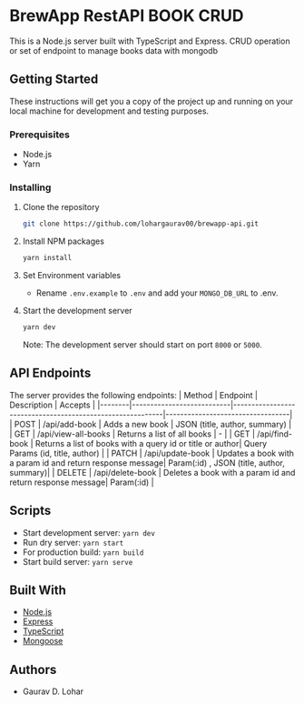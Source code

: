 # BrewApp RestAPI BOOK CRUD

This is a Node.js server built with TypeScript and Express. CRUD operation or set of endpoint to manage books data with mongodb 


## Getting Started

These instructions will get you a copy of the project up and running on your local machine for development and testing purposes.

### Prerequisites

- Node.js
- Yarn

### Installing

1. Clone the repository
    ```bash
    git clone https://github.com/lohargaurav00/brewapp-api.git
    ```

2. Install NPM packages
    ```bash
    yarn install
    ```

3. Set Environment variables
    - Rename `.env.example` to `.env` and add your `MONGO_DB_URL` to .env.

4. Start the development server
    ```bash
    yarn dev
    ```
    Note: The development server should start on port `8000` or `5000`.

## API Endpoints

The server provides the following endpoints:
| Method | Endpoint                  | Description                                               | Accepts                          |
|--------|---------------------------|-----------------------------------------------------------|----------------------------------|
| POST   | /api/add-book             | Adds a new book                                           | JSON (title, author, summary)    |
| GET    | /api/view-all-books       | Returns a list of all books                               | -                                |
| GET    | /api/find-book            | Returns a list of books with a query id or title or author| Query Params (id, title, author) |
| PATCH  | /api/update-book          | Updates a book with a param id and return response message| Param(:id) , JSON (title, author, summary)|
| DELETE | /api/delete-book          | Deletes a book with a param id and return response message| Param(:id)                       |

## Scripts 

- Start development server: `yarn dev`
- Run dry server: `yarn start`
- For production build: `yarn build`
- Start build server: `yarn serve`

## Built With

- [Node.js](https://nodejs.org/)
- [Express](https://expressjs.com/)
- [TypeScript](https://www.typescriptlang.org/)
- [Mongoose](https://mongoosejs.com/)

## Authors

- Gaurav D. Lohar
